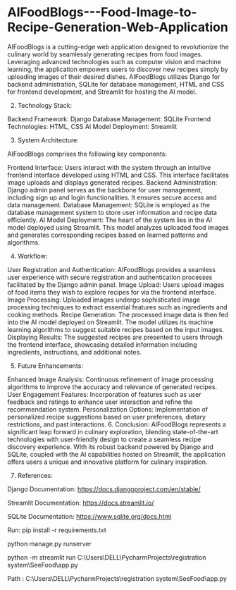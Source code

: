 # AIFoodBlogs---Food-Image-to-Recipe-Generation-Web-Application
AIFoodBlogs is a cutting-edge web application designed to revolutionize the culinary world by seamlessly generating recipes from food images. Leveraging advanced technologies such as computer vision and machine learning, the application empowers users to discover new recipes simply by uploading images of their desired dishes. 
AIFoodBlogs utilizes Django for backend administration, SQLite for database management, HTML and CSS for frontend development, and Streamlit for hosting the AI model.

2. Technology Stack:

Backend Framework: Django
Database Management: SQLite
Frontend Technologies: HTML, CSS
AI Model Deployment: Streamlit

3. System Architecture:

AIFoodBlogs comprises the following key components:

Frontend Interface: Users interact with the system through an intuitive frontend interface developed using HTML and CSS. This interface facilitates image uploads and displays generated recipes.
Backend Administration: Django admin panel serves as the backbone for user management, including sign up and login functionalities. It ensures secure access and data management.
Database Management: SQLite is employed as the database management system to store user information and recipe data efficiently.
AI Model Deployment: The heart of the system lies in the AI model deployed using Streamlit. This model analyzes uploaded food images and generates corresponding recipes based on learned patterns and algorithms.


4. Workflow:

User Registration and Authentication: AIFoodBlogs provides a seamless user experience with secure registration and authentication processes facilitated by the Django admin panel.
Image Upload: Users upload images of food items they wish to explore recipes for via the frontend interface.
Image Processing: Uploaded images undergo sophisticated image processing techniques to extract essential features such as ingredients and cooking methods.
Recipe Generation: The processed image data is then fed into the AI model deployed on Streamlit. The model utilizes its machine learning algorithms to suggest suitable recipes based on the input images.
Displaying Results: The suggested recipes are presented to users through the frontend interface, showcasing detailed information including ingredients, instructions, and additional notes.


5. Future Enhancements:

Enhanced Image Analysis: Continuous refinement of image processing algorithms to improve the accuracy and relevance of generated recipes.
User Engagement Features: Incorporation of features such as user feedback and ratings to enhance user interaction and refine the recommendation system.
Personalization Options: Implementation of personalized recipe suggestions based on user preferences, dietary restrictions, and past interactions.
6. Conclusion:
AIFoodBlogs represents a significant leap forward in culinary exploration, blending state-of-the-art technologies with user-friendly design to create a seamless recipe discovery experience. With its robust backend powered by Django and SQLite, coupled with the AI capabilities hosted on Streamlit, the application offers users a unique and innovative platform for culinary inspiration.

7. References:

Django Documentation: https://docs.djangoproject.com/en/stable/

Streamlit Documentation: https://docs.streamlit.io/

SQLite Documentation: https://www.sqlite.org/docs.html



Run:
pip install -r requirements.txt 

python manage.py runserver


python -m streamlit run C:\Users\DELL\PycharmProjects\registration system\SeeFood\app.py

Path :  C:\Users\DELL\PycharmProjects\registration system\SeeFood\app.py

